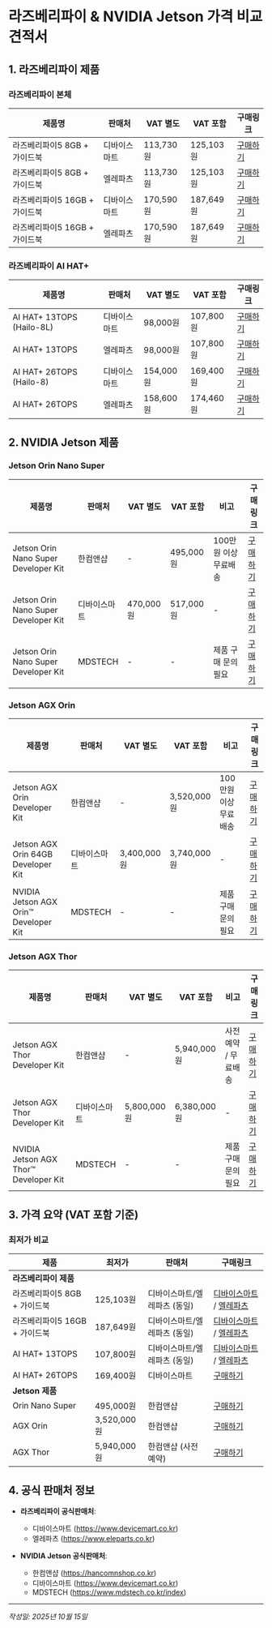 # 라즈베리파이 & NVIDIA Jetson 가격 비교 견적서

## 1. 라즈베리파이 제품

### 라즈베리파이 본체
| 제품명 | 판매처 | VAT 별도 | VAT 포함 | 구매링크 |
|--------|--------|----------|----------|----------|
| 라즈베리파이5 8GB + 가이드북 | 디바이스마트 | 113,730원 | 125,103원 | [구매하기](https://www.devicemart.co.kr/goods/view?no=15215449) |
| 라즈베리파이5 8GB + 가이드북 | 엘레파츠 | 113,730원 | 125,103원 | [구매하기](https://www.eleparts.co.kr/goods/view?no=13323153) |
| 라즈베리파이5 16GB + 가이드북 | 디바이스마트 | 170,590원 | 187,649원 | [구매하기](https://www.devicemart.co.kr/goods/view?no=15666226) |
| 라즈베리파이5 16GB + 가이드북 | 엘레파츠 | 170,590원 | 187,649원 | [구매하기](https://www.eleparts.co.kr/goods/view?no=16701768) |

### 라즈베리파이 AI HAT+
| 제품명 | 판매처 | VAT 별도 | VAT 포함 | 구매링크 |
|--------|--------|----------|----------|----------|
| AI HAT+ 13TOPS (Hailo-8L) | 디바이스마트 | 98,000원 | 107,800원 | [구매하기](https://www.devicemart.co.kr/goods/view?no=15583881) |
| AI HAT+ 13TOPS | 엘레파츠 | 98,000원 | 107,800원 | [구매하기](https://www.eleparts.co.kr/goods/view?no=16657335) |
| AI HAT+ 26TOPS (Hailo-8) | 디바이스마트 | 154,000원 | 169,400원 | [구매하기](https://www.devicemart.co.kr/goods/view?no=15583914) |
| AI HAT+ 26TOPS | 엘레파츠 | 158,600원 | 174,460원 | [구매하기](https://www.eleparts.co.kr/goods/view?no=16657336) |

## 2. NVIDIA Jetson 제품

### Jetson Orin Nano Super
| 제품명 | 판매처 | VAT 별도 | VAT 포함 | 비고 | 구매링크 |
|--------|--------|----------|----------|------|----------|
| Jetson Orin Nano Super Developer Kit | 한컴앤샵 | - | 495,000원 | 100만원 이상 무료배송 | [구매하기](https://hancomnshop.co.kr/nvidia/?idx=38) |
| Jetson Orin Nano Super Developer Kit | 디바이스마트 | 470,000원 | 517,000원 | - | [구매하기](https://www.devicemart.co.kr/goods/view?no=14990359) |
| Jetson Orin Nano Super Developer Kit | MDSTECH | - | - | 제품 구매 문의 필요 | [구매하기](https://www.mdstech.co.kr/jetsononsuper) |

### Jetson AGX Orin
| 제품명 | 판매처 | VAT 별도 | VAT 포함 | 비고 | 구매링크 |
|--------|--------|----------|----------|------|----------|
| Jetson AGX Orin Developer Kit | 한컴앤샵 | - | 3,520,000원 | 100만원 이상 무료배송 | [구매하기](https://hancomnshop.co.kr/nvidia/?idx=12) |
| Jetson AGX Orin 64GB Developer Kit | 디바이스마트 | 3,400,000원 | 3,740,000원 | - | [구매하기](https://www.devicemart.co.kr/goods/view?no=15011906) |
| NVIDIA Jetson AGX Orin™ Developer Kit | MDSTECH | - | - | 제품 구매 문의 필요 | [구매하기](https://www.mdstech.co.kr/OrinDevkit) |

### Jetson AGX Thor
| 제품명 | 판매처 | VAT 별도 | VAT 포함 | 비고 | 구매링크 |
|--------|--------|----------|----------|------|----------|
| Jetson AGX Thor Developer Kit | 한컴앤샵 | - | 5,940,000원 | 사전예약 / 무료배송 | [구매하기](https://hancomnshop.co.kr/nvidia/?idx=176) |
| Jetson AGX Thor Developer Kit | 디바이스마트 | 5,800,000원 | 6,380,000원 | - | [구매하기](https://www.devicemart.co.kr/goods/view?no=15796725) |
| NVIDIA Jetson AGX Thor™ Developer Kit | MDSTECH | - | - | 제품 구매 문의 필요 | [구매하기](https://www.mdstech.co.kr/thor) |

## 3. 가격 요약 (VAT 포함 기준)

### 최저가 비교
| 제품 | 최저가 | 판매처 | 구매링크 |
|------|--------|--------|----------|
| **라즈베리파이 제품** | | | |
| 라즈베리파이5 8GB + 가이드북 | 125,103원 | 디바이스마트/엘레파츠 (동일) | [디바이스마트](https://www.devicemart.co.kr/goods/view?no=15215449) / [엘레파츠](https://www.eleparts.co.kr/goods/view?no=13323153) |
| 라즈베리파이5 16GB + 가이드북 | 187,649원 | 디바이스마트/엘레파츠 (동일) | [디바이스마트](https://www.devicemart.co.kr/goods/view?no=15666226) / [엘레파츠](https://www.eleparts.co.kr/goods/view?no=16701768) |
| AI HAT+ 13TOPS | 107,800원 | 디바이스마트/엘레파츠 (동일) | [디바이스마트](https://www.devicemart.co.kr/goods/view?no=15583881) / [엘레파츠](https://www.eleparts.co.kr/goods/view?no=16657335) |
| AI HAT+ 26TOPS | 169,400원 | 디바이스마트 | [구매하기](https://www.devicemart.co.kr/goods/view?no=15583914) |
| **Jetson 제품** | | | |
| Orin Nano Super | 495,000원 | 한컴앤샵 | [구매하기](https://hancomnshop.co.kr/nvidia/?idx=38) |
| AGX Orin | 3,520,000원 | 한컴앤샵 | [구매하기](https://hancomnshop.co.kr/nvidia/?idx=12) |
| AGX Thor | 5,940,000원 | 한컴앤샵 (사전예약) | [구매하기](https://hancomnshop.co.kr/nvidia/?idx=176) |

## 4. 공식 판매처 정보

- **라즈베리파이 공식판매처**: 
  - 디바이스마트 (https://www.devicemart.co.kr)
  - 엘레파츠 (https://www.eleparts.co.kr)
  
- **NVIDIA Jetson 공식판매처**: 
  - 한컴앤샵 (https://hancomnshop.co.kr)
  - 디바이스마트 (https://www.devicemart.co.kr)
  - MDSTECH (https://www.mdstech.co.kr/index)

---
*작성일: 2025년 10월 15일*
